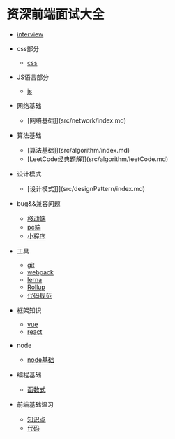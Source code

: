 # 资深前端面试大全

* [interview](README.md)
* css部分
    * [css](src/css/index.md)
* JS语言部分
    * [js](src/js/index.md)
* 网络基础
    * [网络基础]](src/network/index.md)
* 算法基础
    * [算法基础]](src/algorithm/index.md)
    * [LeetCode经典题解]](src/algorithm/leetCode.md)
* 设计模式
    * [设计模式]]](src/designPattern/index.md)
* bug&&兼容问题
    * [移动端](src/bug/mobile.md)
    * [pc端](src/bug/pc.md)
    * [小程序](src/bug/miniProgram.md)
* 工具
    * [git](src/tools/git.md)
    * [webpack](src/tools/webpack.md)
    * [lerna](src/tools/lerna.md)
    * [Rollup](src/tools/Rollup.md)
    * [代码规范](src/tools/openSource.md)
* 框架知识
    * [vue](src/fame/vue/index.md)
    * [react](src/frame/react/index.md)
* node
    * [node基础](src/node/index.md)
* 编程基础
    * [函数式](src/basic/functional.md)


* 前端基础温习
    * [知识点](base/note.md)
    * [代码](base/code.md)
